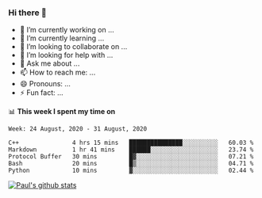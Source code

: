 ### Hi there 👋

- 🔭 I’m currently working on ...
- 🌱 I’m currently learning ...
- 👯 I’m looking to collaborate on ...
- 🤔 I’m looking for help with ...
- 💬 Ask me about ...
- 📫 How to reach me: ...
- 😄 Pronouns: ...
- ⚡ Fun fact: ...

📊 **This week I spent my time on**
<!--START_SECTION:waka-->
```text
Week: 24 August, 2020 - 31 August, 2020

C++               4 hrs 15 mins   ███████████████░░░░░░░░░░   60.03 % 
Markdown          1 hr 41 mins    ██████░░░░░░░░░░░░░░░░░░░   23.74 % 
Protocol Buffer   30 mins         █▓░░░░░░░░░░░░░░░░░░░░░░░   07.21 % 
Bash              20 mins         █▒░░░░░░░░░░░░░░░░░░░░░░░   04.71 % 
Python            10 mins         ▓░░░░░░░░░░░░░░░░░░░░░░░░   02.44 % 
```
<!--END_SECTION:waka-->


[![Paul's github stats](https://github-readme-stats.vercel.app/api?username=mickeyouyou&theme=dracula&show_icons=true)](https://github.com/anuraghazra/github-readme-stats)
